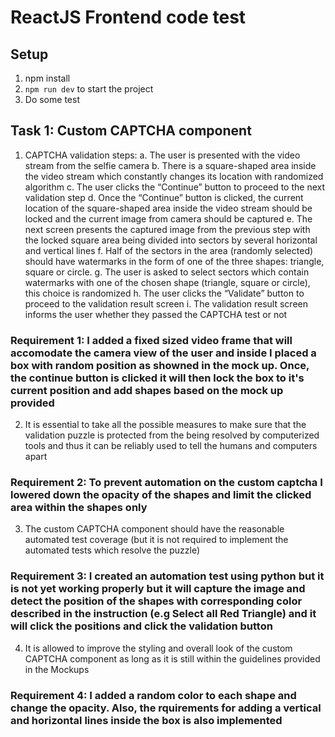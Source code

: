# ReactJS Frontend code test

## Setup
1. npm install
2. `npm run dev` to start the project
3. Do some test

## Task 1: Custom CAPTCHA component
1. CAPTCHA validation steps:
    a. The user is presented with the video stream from the selfie camera
    b. There is a square-shaped area inside the video stream which constantly changes
    its location with randomized algorithm
    c. The user clicks the “Continue” button to proceed to the next validation step
    d. Once the “Continue” button is clicked, the current location of the square-shaped
    area inside the video stream should be locked and the current image from
    camera should be captured
    e. The next screen presents the captured image from the previous step with the
    locked square area being divided into sectors by several horizontal and vertical
    lines
    f. Half of the sectors in the area (randomly selected) should have watermarks in the
    form of one of the three shapes: triangle, square or circle.
    g. The user is asked to select sectors which contain watermarks with one of the
    chosen shape (triangle, square or circle), this choice is randomized
    h. The user clicks the “Validate” button to proceed to the validation result screen
    i. The validation result screen informs the user whether they passed the CAPTCHA
    test or not

### Requirement 1: I added a fixed sized video frame that will accomodate the camera view of the user and inside I placed a box with random position as showned in the mock up. Once, the continue button is clicked it will then lock the box to it's current position and add shapes based on the mock up provided

2. It is essential to take all the possible measures to make sure that the validation puzzle is
protected from the being resolved by computerized tools and thus it can be reliably used
to tell the humans and computers apart

### Requirement 2: To prevent automation on the custom captcha I lowered down the opacity of the shapes and limit the clicked area within the shapes only

3. The custom CAPTCHA component should have the reasonable automated test
coverage (but it is not required to implement the automated tests which resolve the
puzzle)

### Requirement 3: I created an automation test using python but it is not yet working properly but it will capture the image and detect the position of the shapes with corresponding color described in the instruction (e.g Select all Red Triangle) and it will click the positions and click the validation button

4. It is allowed to improve the styling and overall look of the custom CAPTCHA component
as long as it is still within the guidelines provided in the Mockups

### Requirement 4: I added a random color to each shape and change the opacity. Also, the rquirements for adding a vertical and horizontal lines inside the box is also implemented
